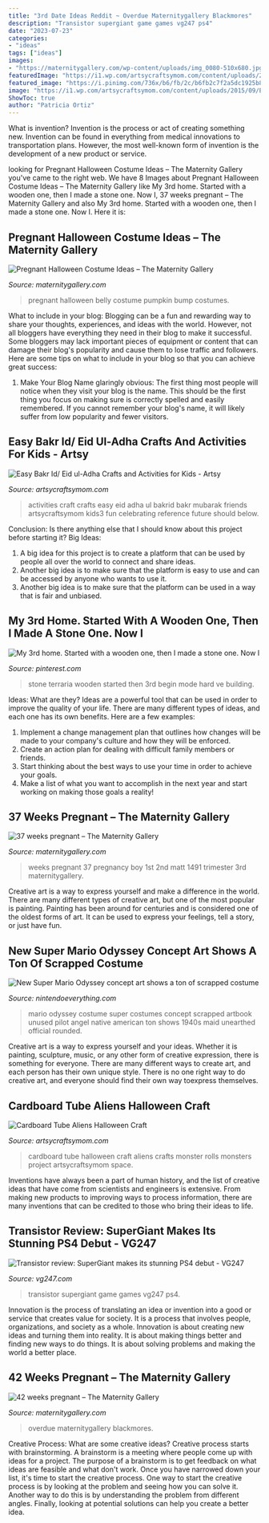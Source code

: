```yaml
---
title: "3rd Date Ideas Reddit ~ Overdue Maternitygallery Blackmores"
description: "Transistor supergiant game games vg247 ps4"
date: "2023-07-23"
categories:
- "ideas"
tags: ["ideas"]
images:
- "https://maternitygallery.com/wp-content/uploads/img_0080-510x680.jpg"
featuredImage: "https://i1.wp.com/artsycraftsymom.com/content/uploads/2015/09/Easy-Bakrid-Craft-and-Activities-for-Kids3.jpg?fit=680%2C960&amp;ssl=1"
featured_image: "https://i.pinimg.com/736x/b6/fb/2c/b6fb2c7f2a5dc1925b86e60c2accdb34.jpg"
image: "https://i1.wp.com/artsycraftsymom.com/content/uploads/2015/09/Easy-Bakrid-Craft-and-Activities-for-Kids3.jpg?fit=680%2C960&amp;ssl=1"
ShowToc: true
author: "Patricia Ortiz"
---
```



What is invention?
Invention is the process or act of creating something new. Invention can be found in everything from medical innovations to transportation plans. However, the most well-known form of invention is the development of a new product or service.

	

		
looking for Pregnant Halloween Costume Ideas – The Maternity Gallery you've came to the right web. We have 8 Images about Pregnant Halloween Costume Ideas – The Maternity Gallery like My 3rd home. Started with a wooden one, then I made a stone one. Now I, 37 weeks pregnant – The Maternity Gallery and also My 3rd home. Started with a wooden one, then I made a stone one. Now I. Here it is:
		
    
## Pregnant Halloween Costume Ideas – The Maternity Gallery

<img loading=lazy src="http://maternitygallery.com/wp-content/uploads/pumpkin-belly-01-baby-bump-costume-ideas.jpg" onerror="this.onerror=null;this.src='https://tse3.mm.bing.net/th?id=OIP.Pa50n0NIOh5FKXRKpY6a3AHaNL&amp;pid=15.1';" alt="Pregnant Halloween Costume Ideas – The Maternity Gallery">

_Source: maternitygallery.com_

>pregnant halloween belly costume pumpkin bump costumes. 

	

What to include in your blog:
Blogging can be a fun and rewarding way to share your thoughts, experiences, and ideas with the world. However, not all bloggers have everything they need in their blog to make it successful. Some bloggers may lack important pieces of equipment or content that can damage their blog's popularity and cause them to lose traffic and followers. Here are some tips on what to include in your blog so that you can achieve great success:
1. Make Your Blog Name glaringly obvious: The first thing most people will notice when they visit your blog is the name. This should be the first thing you focus on making sure is correctly spelled and easily remembered. If you cannot remember your blog's name, it will likely suffer from low popularity and fewer visitors.


    
## Easy Bakr Id/ Eid Ul-Adha Crafts And Activities For Kids - Artsy

<img loading=lazy src="https://i1.wp.com/artsycraftsymom.com/content/uploads/2015/09/Easy-Bakrid-Craft-and-Activities-for-Kids3.jpg?fit=680%2C960&amp;ssl=1" onerror="this.onerror=null;this.src='https://tse4.mm.bing.net/th?id=OIP.MkGPaea-Bahmn_rOEuvGVAHaKd&amp;pid=15.1';" alt="Easy Bakr Id/ Eid ul-Adha Crafts and Activities for Kids - Artsy">

_Source: artsycraftsymom.com_

>activities craft crafts easy eid adha ul bakrid bakr mubarak friends artsycraftsymom kids3 fun celebrating reference future should below. 

	

Conclusion: Is there anything else that I should know about this project before starting it?
Big Ideas:
1. A big idea for this project is to create a platform that can be used by people all over the world to connect and share ideas.
2. Another big idea is to make sure that the platform is easy to use and can be accessed by anyone who wants to use it.
3. Another big idea is to make sure that the platform can be used in a way that is fair and unbiased.

    
## My 3rd Home. Started With A Wooden One, Then I Made A Stone One. Now I

<img loading=lazy src="https://i.pinimg.com/736x/b6/fb/2c/b6fb2c7f2a5dc1925b86e60c2accdb34.jpg" onerror="this.onerror=null;this.src='https://tse4.mm.bing.net/th?id=OIP.jsfxqnPuWLKR6ZVKnMJNjwHaIP&amp;pid=15.1';" alt="My 3rd home. Started with a wooden one, then I made a stone one. Now I">

_Source: pinterest.com_

>stone terraria wooden started then 3rd begin mode hard ve building. 

	

Ideas: What are they?
Ideas are a powerful tool that can be used in order to improve the quality of your life. There are many different types of ideas, and each one has its own benefits. Here are a few examples: 
1. Implement a change management plan that outlines how changes will be made to your company's culture and how they will be enforced. 
2. Create an action plan for dealing with difficult family members or friends. 
3. Start thinking about the best ways to use your time in order to achieve your goals. 
4. Make a list of what you want to accomplish in the next year and start working on making those goals a reality!

    
## 37 Weeks Pregnant – The Maternity Gallery

<img loading=lazy src="http://maternitygallery.com/wp-content/uploads/IMG_1491.jpg" onerror="this.onerror=null;this.src='https://tse4.mm.bing.net/th?id=OIP.elGVCHV3V0f2NgwZ-RrLZwHaJ4&amp;pid=15.1';" alt="37 weeks pregnant – The Maternity Gallery">

_Source: maternitygallery.com_

>weeks pregnant 37 pregnancy boy 1st 2nd matt 1491 trimester 3rd maternitygallery. 

	

Creative art is a way to express yourself and make a difference in the world. There are many different types of creative art, but one of the most popular is painting. Painting has been around for centuries and is considered one of the oldest forms of art. It can be used to express your feelings, tell a story, or just have fun.

    
## New Super Mario Odyssey Concept Art Shows A Ton Of Scrapped Costume

<img loading=lazy src="https://nintendoeverything.com/wp-content/uploads/sites/1/nggallery/cut-mario-odyssey-costumes/mario-odyssey-costume-5.jpg" onerror="this.onerror=null;this.src='https://tse2.mm.bing.net/th?id=OIP.RVROD-g9QVqPCPtwoii1IwHaNK&amp;pid=15.1';" alt="New Super Mario Odyssey concept art shows a ton of scrapped costume">

_Source: nintendoeverything.com_

>mario odyssey costume super costumes concept scrapped artbook unused pilot angel native american ton shows 1940s maid unearthed official rounded. 

	

Creative art is a way to express yourself and your ideas. Whether it is painting, sculpture, music, or any other form of creative expression, there is something for everyone. There are many different ways to create art, and each person has their own unique style. There is no one right way to do creative art, and everyone should find their own way toexpress themselves.

    
## Cardboard Tube Aliens Halloween Craft

<img loading=lazy src="https://artsycraftsymom.com/content/uploads/2018/08/Cardboard-Tube-Aliens-Halloween-Craft-2.jpg" onerror="this.onerror=null;this.src='https://tse3.mm.bing.net/th?id=OIP.LB5tgmoDwl5gLazfHI-d4wHaEK&amp;pid=15.1';" alt="Cardboard Tube Aliens Halloween Craft">

_Source: artsycraftsymom.com_

>cardboard tube halloween craft aliens crafts monster rolls monsters project artsycraftsymom space. 

	

Inventions have always been a part of human history, and the list of creative ideas that have come from scientists and engineers is extensive. From making new products to improving ways to process information, there are many inventions that can be credited to those who bring their ideas to life.

    
## Transistor Review: SuperGiant Makes Its Stunning PS4 Debut - VG247

<img loading=lazy src="https://assets.vg247.com/current/2014/05/Transistor_art.jpg" onerror="this.onerror=null;this.src='https://tse4.mm.bing.net/th?id=OIP.3ZrfozMVx5dF2h8-HinV6AHaEK&amp;pid=15.1';" alt="Transistor review: SuperGiant makes its stunning PS4 debut - VG247">

_Source: vg247.com_

>transistor supergiant game games vg247 ps4. 

	

Innovation is the process of translating an idea or invention into a good or service that creates value for society. It is a process that involves people, organizations, and society as a whole. Innovation is about creating new ideas and turning them into reality. It is about making things better and finding new ways to do things. It is about solving problems and making the world a better place.

    
## 42 Weeks Pregnant – The Maternity Gallery

<img loading=lazy src="https://maternitygallery.com/wp-content/uploads/img_0080-510x680.jpg" onerror="this.onerror=null;this.src='https://tse3.mm.bing.net/th?id=OIP.4SXxSiGnqpuqaH3lhaXgfQHaJ4&amp;pid=15.1';" alt="42 weeks pregnant – The Maternity Gallery">

_Source: maternitygallery.com_

>overdue maternitygallery blackmores. 

	

Creative Process: What are some creative ideas?
Creative process starts with brainstorming. A brainstorm is a meeting where people come up with ideas for a project. The purpose of a brainstorm is to get feedback on what ideas are feasible and what don't work. Once you have narrowed down your list, it's time to start the creative process.
One way to start the creative process is by looking at the problem and seeing how you can solve it. Another way to do this is by understanding the problem from different angles. Finally, looking at potential solutions can help you create a better idea.

